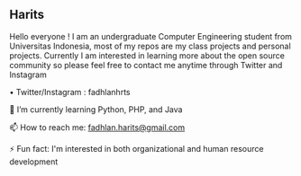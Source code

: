 ## Harits

Hello everyone ! I am an undergraduate Computer Engineering student from Universitas Indonesia, most of my repos are my class projects and personal projects. Currently I am interested in learning more about the open source community so please feel free to contact me anytime through Twitter and Instagram

• Twitter/Instagram : fadhlanhrts

🌱 I’m currently learning Python, PHP, and Java

📫 How to reach me: fadhlan.harits@gmail.com

⚡ Fun fact: I'm interested in both organizational and human resource development

<!--
**fadhlanhrts/fadhlanhrts** is a ✨ _special_ ✨ repository because its `README.md` (this file) appears on your GitHub profile.

Here are some ideas to get you started:

- 🔭 I’m currently working on ...
- 🌱 I’m currently learning ...
- 👯 I’m looking to collaborate on ...
- 🤔 I’m looking for help with ...
- 💬 Ask me about ...
- 📫 How to reach me: ...
- 😄 Pronouns: ...
- ⚡ Fun fact: ...
-->
